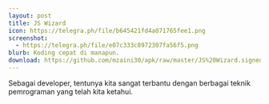 ```yaml
---
layout: post
title: JS Wizard
icon: https://telegra.ph/file/b645421fd4a071765fee1.png
screenshot:
  - https://telegra.ph/file/e07c333c8972307fa56f5.png
blurb: Koding cepat di manapun.
download: https://github.com/mzaini30/apk/raw/master/JS%20Wizard.signed.apk
---
```


Sebagai developer, tentunya kita sangat terbantu dengan berbagai teknik pemrograman yang telah kita ketahui.